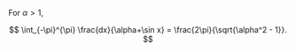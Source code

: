 For $\alpha > 1$,

$$
\int_{-\pi}^{\pi} \frac{dx}{\alpha+\sin x} = \frac{2\pi}{\sqrt{\alpha^2 - 1}}.
$$
